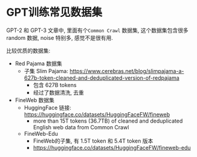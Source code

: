 # GPT训练常见数据集

GPT-2 和 GPT-3 文章中, 里面有个`Common Crawl` 数据集, 这个数据集包含很多 random 数据, noise 特别多, 感觉不是很有用.

比较优质的数据集:
- Red Pajama 数据集
  - 子集 Slim Pajama: https://www.cerebras.net/blog/slimpajama-a-627b-token-cleaned-and-deduplicated-version-of-redpajama
    - 包含 627B tokens
    - 经过了数据清洗, 去重  
- FineWeb 数据集
  - HuggingFace 链接: https://huggingface.co/datasets/HuggingFaceFW/fineweb
    - more than 15T tokens (36.7TB) of cleaned and deduplicated English web data from Common Crawl
  - FineWeb-Edu
    - FineWeb的子集, 有 1.5T token 和 5.4T token 版本
    - https://huggingface.co/datasets/HuggingFaceFW/fineweb-edu

